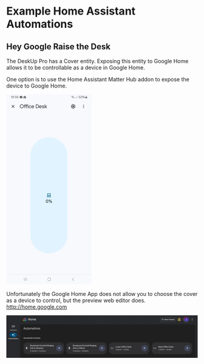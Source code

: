 # Example Home Assistant Automations

## Hey Google Raise the Desk
The DeskUp Pro has a Cover entity. Exposing this entity to Google Home allows it to be controllable as a device in Google Home.

One option is to use the Home Assistant Matter Hub addon to expose the device to Google Home.

<img src="images/Automation-GoogleHome-Cover.jpg" height="500px" />

Unfortunately the Google Home App does not allow you to choose the cover as a device to control, but the preview web editor does.
http://home.google.com

![](images/Automation-GoogleHome-WebEditor.jpg)


